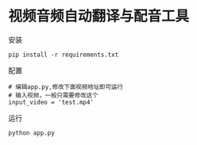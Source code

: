 # 视频音频自动翻译与配音工具

安装

```
pip install -r requirements.txt
```

配置

```
# 编辑app.py,修改下面视频地址即可运行
# 输入视频，一般只需要修改这个
input_video = 'test.mp4'
```

运行

``` 
python app.py
```